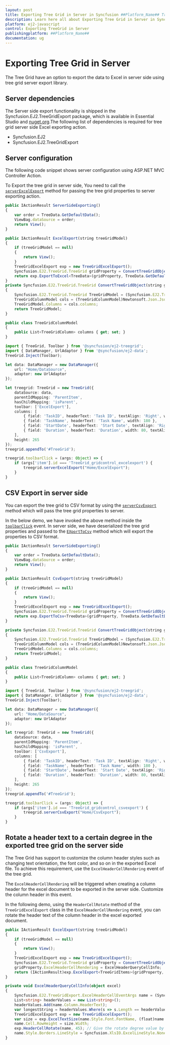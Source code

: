 ```yaml
---
layout: post
title: Exporting Tree Grid in Server in Syncfusion ##Platform_Name## Tree Grid Component
description: Learn here all about Exporting Tree Grid in Server in Syncfusion ##Platform_Name## Tree Grid Component of Syncfusion Essential JS 2 and more.
platform: ej2-javascript
control: Exporting TreeGrid in Server
publishingplatform: ##Platform_Name##
documentation: ug
---
```



# Exporting Tree Grid in Server

The Tree Grid have an option to export the data to Excel in server side using tree grid server export library.

## Server dependencies

The Server side export functionality is shipped in the Syncfusion.EJ2.TreeGridExport package, which is available in Essential Studio and [nuget.org](https://www.nuget.org/).The following list of dependencies is required for tree grid server side Excel exporting action.

* Syncfusion.EJ2
* Syncfusion.EJ2.TreeGridExport

## Server configuration

The following code snippet shows server configuration using ASP.NET MVC Controller Action.

To Export the tree grid in server side, You need to call the [`serverExcelExport`](https://ej2.syncfusion.com/documentation/api/treegrid/#serverexcelexport) method for passing the tree grid properties to server exporting action.

```ts
public IActionResult ServerSideExporting()
{
    var order = TreeData.GetDefaultData();
    ViewBag.dataSource = order;
    return View();
}

public IActionResult ExcelExport(string treeGridModel)
{
    if (treeGridModel == null)
    {
        return View();
    }
    TreeGridExcelExport exp = new TreeGridExcelExport();
    Syncfusion.EJ2.TreeGrid.TreeGrid gridProperty = ConvertTreeGridObject(treeGridModel);
    return exp.ExportToExcel<TreeData>(gridProperty, TreeData.GetDefaultData());
}
private Syncfusion.EJ2.TreeGrid.TreeGrid ConvertTreeGridObject(string gridProperty)
{
    Syncfusion.EJ2.TreeGrid.TreeGrid TreeGridModel = (Syncfusion.EJ2.TreeGrid.TreeGrid)Newtonsoft.Json.JsonConvert.DeserializeObject(gridProperty, typeof(Syncfusion.EJ2.TreeGrid.TreeGrid));
    TreeGridColumnModel cols = (TreeGridColumnModel)Newtonsoft.Json.JsonConvert.DeserializeObject(gridProperty, typeof(TreeGridColumnModel));
    TreeGridModel.Columns = cols.columns;
    return TreeGridModel;
}

public class TreeGridColumnModel
{
    public List<TreeGridColumn> columns { get; set; }
}
```

```typescript
import { TreeGrid, Toolbar } from '@syncfusion/ej2-treegrid';
import { DataManager, UrlAdaptor } from '@syncfusion/ej2-data';
TreeGrid.Inject(Toolbar);

let data: DataManager = new DataManager({
    url: "Home/DataSource",
    adaptor: new UrlAdaptor
});

let treegrid: TreeGrid = new TreeGrid({
    dataSource: data,
    parentIdMapping: 'ParentItem',
    hasChildMapping: 'isParent',
    toolbar: ['ExcelExport'],
    columns: [
        { field: 'TaskID', headerText: 'Task ID', textAlign: 'Right', width: 90 },
        { field: 'TaskName', headerText: 'Task Name', width: 180 },
        { field: 'StartDate', headerText: 'Start Date', textAlign: 'Right', width: 90, format: { skeleton: 'yMd', type: 'date' } },
        { field: 'Duration', headerText: 'Duration', width: 80, textAlign: 'Right' }
    ],
    height: 265
});
treegrid.appendTo('#TreeGrid');

treegrid.toolbarClick = (args: Object) => {
    if (args['item'].id === 'TreeGrid_gridcontrol_excelexport') {
        treegrid.serverExcelExport("Home/ExcelExport");
    }
}

```

## CSV Export in server side

You can export the tree grid to CSV format by using the [`serverCsvExport`](https://ej2.syncfusion.com/documentation/api/treegrid/#servercsvexport) method which will pass the tree grid properties to server.

In the below demo, we have invoked the above method inside the [`toolbarClick`](https://ej2.syncfusion.com/documentation/api/treegrid#toolbarclick) event. In server side, we have deserialized the tree grid properties and passed to the [`EXportToCsv`](https://help.syncfusion.com/cr/aspnetmvc-js2/Syncfusion.EJ2.TreeGridExport.TreeGridExcelExport.html#Syncfusion_EJ2_TreeGridExport_TreeGridExcelExport_ExportToCsv__1_Syncfusion_EJ2_TreeGrid_TreeGrid_System_Collections_IEnumerable_Syncfusion_EJ2_TreeGridExport_ExcelExportProperties_) method which will export the properties to CSV format.

```ts
public IActionResult ServerSideExporting()
{
    var order = TreeData.GetDefaultData();
    ViewBag.dataSource = order;
    return View();
}

public IActionResult CsvExport(string treeGridModel)
{
    if (treeGridModel == null)
    {
        return View();
    }
    TreeGridExcelExport exp = new TreeGridExcelExport();
    Syncfusion.EJ2.TreeGrid.TreeGrid gridProperty = ConvertTreeGridObject(treeGridModel);
    return exp.ExportToCsv<TreeData>(gridProperty, TreeData.GetDefaultData());
}

private Syncfusion.EJ2.TreeGrid.TreeGrid ConvertTreeGridObject(string gridProperty)
{
    Syncfusion.EJ2.TreeGrid.TreeGrid TreeGridModel = (Syncfusion.EJ2.TreeGrid.TreeGrid)Newtonsoft.Json.JsonConvert.DeserializeObject(gridProperty, typeof(Syncfusion.EJ2.TreeGrid.TreeGrid));
    TreeGridColumnModel cols = (TreeGridColumnModel)Newtonsoft.Json.JsonConvert.DeserializeObject(gridProperty, typeof(TreeGridColumnModel));
    TreeGridModel.Columns = cols.columns;
    return TreeGridModel;
}

public class TreeGridColumnModel
{
    public List<TreeGridColumn> columns { get; set; }
}

```

```ts
import { TreeGrid, Toolbar } from '@syncfusion/ej2-treegrid';
import { DataManager, UrlAdaptor } from '@syncfusion/ej2-data';
TreeGrid.Inject(Toolbar);

let data: DataManager = new DataManager({
    url: "Home/DataSource",
    adaptor: new UrlAdaptor
});

let treegrid: TreeGrid = new TreeGrid({
    dataSource: data,
    parentIdMapping: 'ParentItem',
    hasChildMapping: 'isParent',
    toolbar: ['CsvExport'],
    columns: [
        { field: 'TaskID', headerText: 'Task ID', textAlign: 'Right', width: 90 },
        { field: 'TaskName', headerText: 'Task Name', width: 180 },
        { field: 'StartDate', headerText: 'Start Date', textAlign: 'Right', width: 90, format: { skeleton: 'yMd', type: 'date' } },
        { field: 'Duration', headerText: 'Duration', width: 80, textAlign: 'Right' }
    ],
    height: 265
});
treegrid.appendTo('#TreeGrid');

treegrid.toolbarClick = (args: Object) => {
    if (args['item'].id === 'TreeGrid_gridcontrol_csvexport') {
        treegrid.serverCsvExport("Home/CsvExport");
    }
}

```

## Rotate a header text to a certain degree in the exported tree grid on the server side

The Tree Grid has support to customize the column header styles such as changing text orientation, the font color, and so on in the exported Excel file. To achieve this requirement, use the `ExcelHeaderCellRendering` event of the tree grid.

The `ExcelHeaderCellRendering` will be triggered when creating a column header for the excel document to be exported in the server side. Customize the column header in this event.

In the following demo, using the `HeaderCellRotate` method of the `TreeGridExcelExport` class in the `ExcelHeaderCellRendering` event, you can rotate the header text of the column header in the excel exported document.

```ts
public IActionResult ExcelExport(string treeGridModel)
{
    if (treeGridModel == null)
    {
        return View();
    }
    TreeGridExcelExport exp = new TreeGridExcelExport();
    Syncfusion.EJ2.TreeGrid.TreeGrid gridProperty = ConvertTreeGridObject(treeGridModel);
    gridProperty.ExcelHeaderCellRendering = ExcelHeaderQueryCellInfo;
    return (IActionResult)exp.ExcelExport<TreeGridItems>(gridProperty, TreeGridItems.GetDefaultData());
}

private void ExcelHeaderQueryCellInfo(object excel)
{
    Syncfusion.EJ2.TreeGridExport.ExcelHeaderCellEventArgs name = (Syncfusion.EJ2.TreeGridExport.ExcelHeaderCellEventArgs)excel;
    List<string> headerValues = new List<string>();
    headerValues.Add(name.Column.HeaderText);
    var longestString = headerValues.Where(s => s.Length == headerValues.Max(m => m.Length)).First();
    TreeGridExcelExport exp = new TreeGridExcelExport();
    var size = exp.ExcelTextSize(name.Style.Font.FontName, (float)name.Style.Font.Size, longestString);
    name.Cell.RowHeight = size.Width;
    exp.HeaderCellRotate(name, 45); // Give the rotate degree value by the user.  
    name.Style.Borders.LineStyle = Syncfusion.XlsIO.ExcelLineStyle.None;
}

```
